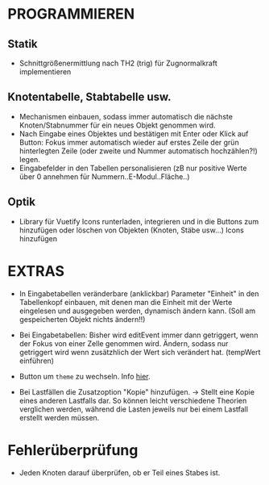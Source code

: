 # PROGRAMMIEREN

## Statik

- Schnittgrößenermittlung nach TH2 (trig) für Zugnormalkraft implementieren

## Knotentabelle, Stabtabelle usw.

- Mechanismen einbauen, sodass immer automatisch die nächste Knoten/Stabnummer für ein neues Objekt genommen wird.
- Nach Eingabe eines Objektes und bestätigen mit Enter oder Klick auf Button: Fokus immer automatisch wieder auf erstes Zeile der grün hinterlegten Zeile (oder zweite und Nummer automatisch hochzählen?!) legen.
- Eingabefelder in den Tabellen personalisieren (zB nur positive Werte über 0 annehmen für Nummern..E-Modul..Fläche..)

## Optik

- Library für Vuetify Icons runterladen, integrieren und in die Buttons zum hinzufügen oder löschen von Objekten (Knoten, Stäbe usw...) Icons hinzufügen

# EXTRAS

- In Eingabetabellen veränderbare (anklickbar) Parameter "Einheit" in den Tabellenkopf einbauen, mit denen man die Einheit mit der Werte eingelesen und ausgegeben werden, dynamisch ändern kann. (Soll am gespeicherten Objekt nichts ändern!!)

- Bei Eingabetabellen: Bisher wird editEvent immer dann getriggert, wenn der Fokus von einer Zelle genommen wird. Ändern, sodass nur getriggert wird wenn zusätzhlich der Wert sich verändert hat. (tempWert einführen)

- Button um `theme` zu wechseln. Info [hier](https://vuetifyjs.com/en/features/theme/#typescript).

- Bei Lastfällen die Zusatzoption "Kopie" hinzufügen. -> Stellt eine Kopie eines anderen Lastfalls dar. So können leicht verschiedene Theorien verglichen werden, während die Lasten jeweils nur bei einem Lastfall erstellt werden müssen.

# Fehlerüberprüfung

- Jeden Knoten darauf überprüfen, ob er Teil eines Stabes ist.
